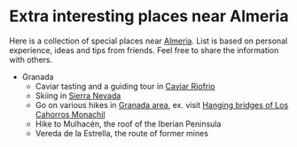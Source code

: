 Extra interesting places near Almeria
=====================================

Here is a collection of special places near [Almeria](https://en.wikipedia.org/wiki/Almer%C3%ADa). List is based on personal experience, ideas and tips from friends. Feel free to share the information with others.

* Granada
  * Caviar tasting and a guiding tour in [Caviar Riofrio](https://www.caviarderiofrio.com/es/visitas)
  * Skiing in [Sierra Nevada](https://sierranevada.es/en/invierno/)
  * Go on various hikes in [Granada area](https://www.turgranada.es/es/itinerarios), ex. visit [Hanging bridges of Los Cahorros Monachil](https://www.turgranada.es/es/rutas/los-cahorros)
  * Hike to Mulhacén, the roof of the Iberian Peninsula
  * Vereda de la Estrella, the route of former mines
